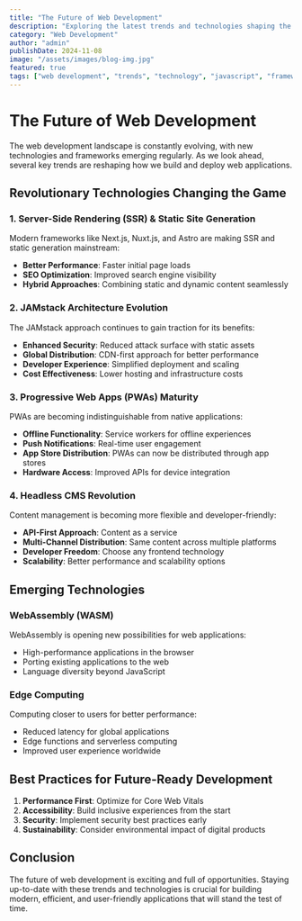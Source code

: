 ```yaml
---
title: "The Future of Web Development"
description: "Exploring the latest trends and technologies shaping the future of web development"
category: "Web Development"
author: "admin"
publishDate: 2024-11-08
image: "/assets/images/blog-img.jpg"
featured: true
tags: ["web development", "trends", "technology", "javascript", "frameworks"]
---
```


# The Future of Web Development

The web development landscape is constantly evolving, with new technologies and frameworks emerging regularly. As we look ahead, several key trends are reshaping how we build and deploy web applications.

## Revolutionary Technologies Changing the Game

### 1. Server-Side Rendering (SSR) & Static Site Generation
Modern frameworks like Next.js, Nuxt.js, and Astro are making SSR and static generation mainstream:
- **Better Performance**: Faster initial page loads
- **SEO Optimization**: Improved search engine visibility
- **Hybrid Approaches**: Combining static and dynamic content seamlessly

### 2. JAMstack Architecture Evolution
The JAMstack approach continues to gain traction for its benefits:
- **Enhanced Security**: Reduced attack surface with static assets
- **Global Distribution**: CDN-first approach for better performance
- **Developer Experience**: Simplified deployment and scaling
- **Cost Effectiveness**: Lower hosting and infrastructure costs

### 3. Progressive Web Apps (PWAs) Maturity
PWAs are becoming indistinguishable from native applications:
- **Offline Functionality**: Service workers for offline experiences
- **Push Notifications**: Real-time user engagement
- **App Store Distribution**: PWAs can now be distributed through app stores
- **Hardware Access**: Improved APIs for device integration

### 4. Headless CMS Revolution
Content management is becoming more flexible and developer-friendly:
- **API-First Approach**: Content as a service
- **Multi-Channel Distribution**: Same content across multiple platforms
- **Developer Freedom**: Choose any frontend technology
- **Scalability**: Better performance and scalability options

## Emerging Technologies

### WebAssembly (WASM)
WebAssembly is opening new possibilities for web applications:
- High-performance applications in the browser
- Porting existing applications to the web
- Language diversity beyond JavaScript

### Edge Computing
Computing closer to users for better performance:
- Reduced latency for global applications
- Edge functions and serverless computing
- Improved user experience worldwide

## Best Practices for Future-Ready Development

1. **Performance First**: Optimize for Core Web Vitals
2. **Accessibility**: Build inclusive experiences from the start
3. **Security**: Implement security best practices early
4. **Sustainability**: Consider environmental impact of digital products

## Conclusion

The future of web development is exciting and full of opportunities. Staying up-to-date with these trends and technologies is crucial for building modern, efficient, and user-friendly applications that will stand the test of time.
